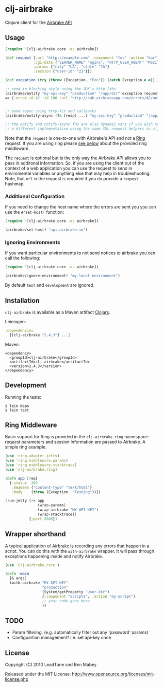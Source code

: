 # clj-airbrake

Clojure client for the [Airbrake API](http://www.airbrakeapp.com/pages/home)

## Usage

```clojure
(require '[clj-airbrake.core :as airbrake])

(def request {:url "http://example.com" :component "foo" :action "bar"
             :cgi-data {"SERVER_NAME" "nginx", "HTTP_USER_AGENT" "Mozilla"}
             :params {"city" "LA", "state" "CA"}
             :session {"user-id" "23"}})

(def exception (try (throw (Exception. "Foo")) (catch Exception e e)) ; throw to get a stacktrace

;; send in blocking style using the JDK's http libs
(airbrake/notify "my-api-key" "production" "/app/dir" exception request)
=> {:error-id 42 :id 100 :url "http://sub.airbrakeapp.com/errors/42/notices/100"}


;; send async using http-kit and callbacks
(airbrake/notify-async (fn [resp] ...) "my-api-key" "production" "/app/dir" exception request)

;; the notify and notify-async fns are also dynamic vars if you wish to swap them out for
;; a different implementation using the same XML request helpers in clj-airbrake.core
 ```

Note that the `request` is one-to-one with Airbrake's API and *not* a [Ring][ring] request.  If you are using ring please <a href="#middleware">see below</a> about the provided ring middleware.

The `request` is optional but is the only way the Airbrake API allows you to pass in additonal information.
So, if you are using the client out of the context of a web application you can use the request to send in
enviromental variables or anything else that may help in
troubleshooting.  Note, that `url` in the request is required if you
do provide a `request` hashmap.

### Additional Configuration

If you need to change the host name where the errors are sent you you
can use the `#'set-host!` function:

```clojure
(require '[clj-airbrake.core :as airbrake])

(airbrake/set-host! "api.airbrake.io")

```

### Ignoring Environments

If you want particular environments to not send notices to airbrake you can call the following:

```clojure
(require '[clj-airbrake.core :as airbrake])

(airbrake/ignore-environment! "my-local-environment")
```

By default `test` and `development` are ignored.


## Installation

`clj-airbrake` is available as a Maven artifact [Clojars](http://clojars.org/clj-airbrake).

Leiningen:

```clojure
:dependencies
  [[clj-airbrake "2.4.3"] ...]
```
Maven:

    <dependency>
      <groupId>clj-airbrake</groupId>
      <artifactId>clj-airbrake</artifactId>
      <version>2.4.3</version>
    </dependency>


## Development

Running the tests:

    $ lein deps
    $ lein test

## Ring Middleware
<a name="middleware" />

Basic support for Ring is provided in the `clj-airbrake.ring` namespace: request parameters and session information are passed to Airbrake. A simple ring example:

```clojure
(use 'ring.adapter.jetty)
(use 'ring.middleware.params)
(use 'ring.middleware.stacktrace)
(use 'clj-airbrake.ring)

(defn app [req]
  {:status  200
   :headers {"Content-Type" "text/html"}
   :body    (throw (Exception. "Testing"))})

(run-jetty (-> app
               (wrap-params)
               (wrap-airbrake "MY-API-KEY")
               (wrap-stacktrace))
           {:port 8080})
```

## Wrapper shorthand

A typical application of Airbrake is recording any errors that happen in a script.
You can do this with the `with-airbrake` wrapper. It will pass through exceptions happening inside and notify Airbrake.


```clojure
(use 'clj-airbrake.core')

(defn -main
  [& args]
  (with-airbrake "MY-API-KEY"
                 "production"
                 (System/getProperty "user.dir")
                 {:component "scripts", :action "my-script"}
                 ;; your code goes here
                 ))

```

## TODO

 * Param filtering. (e.g. automatically filter out any 'password' params)
 * Configuartion management?  i.e. set api-key once

## License

Copyright (C) 2010 LeadTune and Ben Mabey

Released under the MIT License: <http://www.opensource.org/licenses/mit-license.php>

[ring]: https://github.com/ring-clojure/ring/wiki
